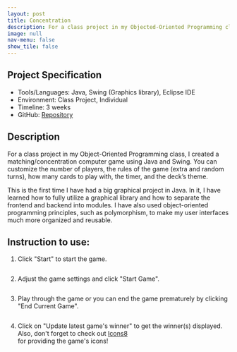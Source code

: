 ```yaml
---
layout: post
title: Concentration
description: For a class project in my Objected-Oriented Programming class, I created a Matching/Concentration computer game using Java and Swing.
image: null
nav-menu: false
show_tile: false
---
```


## Project Specification
<ul>
  <li>Tools/Languages: Java, Swing (Graphics library), Eclipse IDE</li>
  <li>Environment: Class Project, Individual</li>
  <li>Timeline: 3 weeks</li>
  <li>GitHub: <a href="https://github.com/namdo1225/Concentration">Repository</a></li>
</ul>

## Description

For a class project in my Object-Oriented Programming class, I created a matching/concentration computer game using Java and Swing. You can customize the number of players, the rules of the game (extra and random turns), how many cards to play with, the timer, and the deck’s theme.

This is the first time I have had a big graphical project in Java. In it, I have learned how to fully utilize a graphical library and how to separate the frontend and backend into modules. I have also used object-oriented programming principles, such as polymorphism, to make my user interfaces much more organized and reusable.

## Instruction to use:

1) Click "Start" to start the game.

<img src="{% link images/projects_media/20231222_concentration/00_title.png %}" alt="" data-position="center center" />

2) Adjust the game settings and click "Start Game".

<img src="{% link images/projects_media/20231222_concentration/01_setting.png %}" alt="" data-position="center center" />

3) Play through the game or you can end the game prematurely by clicking "End Current Game".

<img src="{% link images/projects_media/20231222_concentration/02_game.png %}" alt="" data-position="center center" />

4) Click on "Update latest game's winner" to get the winner(s) displayed. Also, don't forget to check out <a href="https://icons8.com/">Icons8</a></li> for providing the game's icons!

<img src="{% link images/projects_media/20231222_concentration/03_winner.png %}" alt="" data-position="center center" />
